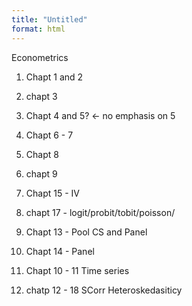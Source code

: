 ```yaml
---
title: "Untitled"
format: html
---
```


Econometrics

1. Chapt 1 and 2
2. chapt 3
3. Chapt 4 and 5? <- no emphasis on 5
4. Chapt 6 - 7
5. Chapt 8 
6. chapt 9

7. Chapt 15 - IV
8. chapt 17 - logit/probit/tobit/poisson/
9. Chapt 13 - Pool CS and Panel
10. Chapt 14 - Panel 
11. Chapt 10 - 11 Time series
12. chatp 12 - 18 SCorr Heteroskedasiticy


